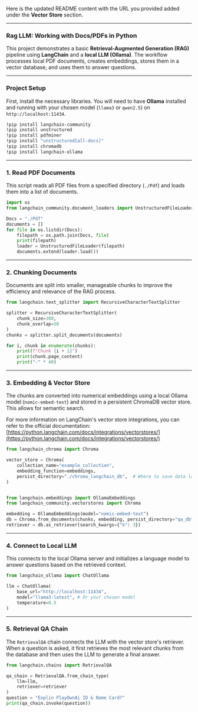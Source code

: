 Here is the updated README content with the URL you provided added under the **Vector Store** section.

-----

### Rag LLM: Working with Docs/PDFs in Python

This project demonstrates a basic **Retrieval-Augmented Generation (RAG)** pipeline using **LangChain** and a **local LLM (Ollama)**. The workflow processes local PDF documents, creates embeddings, stores them in a vector database, and uses them to answer questions.

-----

### **Project Setup**

First, install the necessary libraries. You will need to have **Ollama** installed and running with your chosen model (`llama3` or `qwen2.5`) on `http://localhost:11434`.

```bash
!pip install langchain-community
!pip install unstructured
!pip install pdfminer
!pip install "unstructured[all-docs]"
!pip install chromadb
!pip install langchain-ollama
```

-----

### **1. Read PDF Documents**

This script reads all PDF files from a specified directory (`./Pdf`) and loads them into a list of documents.

```python
import os
from langchain_community.document_loaders import UnstructuredFileLoader

Docs = "./Pdf"
documents = []
for file in os.listdir(Docs):
    filepath = os.path.join(Docs, file)
    print(filepath)
    loader = UnstructuredFileLoader(filepath)
    documents.extend(loader.load())
```

-----

### **2. Chunking Documents**

Documents are split into smaller, manageable chunks to improve the efficiency and relevance of the RAG process.

```python
from langchain.text_splitter import RecursiveCharacterTextSplitter

splitter = RecursiveCharacterTextSplitter(
    chunk_size=300,
    chunk_overlap=50
)
chunks = splitter.split_documents(documents)

for i, chunk in enumerate(chunks):
    print(f"Chunk {i + 1}")
    print(chunk.page_content)
    print("-" * 40)
```

-----

### **3. Embedding & Vector Store**

The chunks are converted into numerical embeddings using a local Ollama model (`nomic-embed-text`) and stored in a persistent ChromaDB vector store. This allows for semantic search.

For more information on LangChain's vector store integrations, you can refer to the official documentation: [https://python.langchain.com/docs/integrations/vectorstores/](https://python.langchain.com/docs/integrations/vectorstores/)

```python
from langchain_chroma import Chroma

vector_store = Chroma(
    collection_name="example_collection",
    embedding_function=embeddings,
    persist_directory="./chroma_langchain_db",  # Where to save data locally, remove if not necessary
)


from langchain.embeddings import OllamaEmbeddings
from langchain_community.vectorstores import Chroma

embedding = OllamaEmbeddings(model="nomic-embed-text")
db = Chroma.from_documents(chunks, embedding, persist_directory="qa_db")
retriever = db.as_retriever(search_kwargs={"k": 3})
```

-----

### **4. Connect to Local LLM**

This connects to the local Ollama server and initializes a language model to answer questions based on the retrieved context.

```python
from langchain_ollama import ChatOllama

llm = ChatOllama(
    base_url="http://localhost:11434",
    model="llama3:latest", # Or your chosen model
    temperature=0.5
)
```

-----

### **5. Retrieval QA Chain**

The `RetrievalQA` chain connects the LLM with the vector store's retriever. When a question is asked, it first retrieves the most relevant chunks from the database and then uses the LLM to generate a final answer.

```python
from langchain.chains import RetrievalQA

qa_chain = RetrievalQA.from_chain_type(
    llm=llm,
    retriever=retriever
)
question = "Explin PlayOwnAi ID & Name Card?"
print(qa_chain.invoke(question))
```
